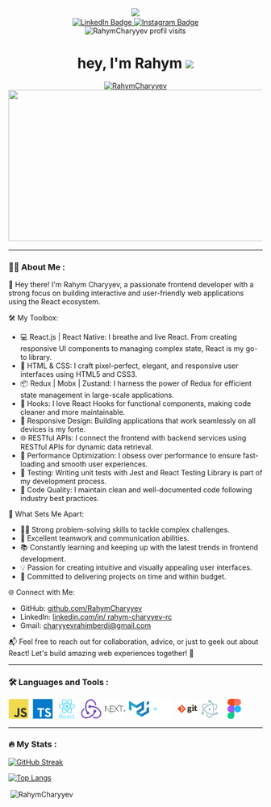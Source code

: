 <div id="header" align="center">
  <img src="https://media.giphy.com/media/M9gbBd9nbDrOTu1Mqx/giphy.gif" width="100"/>
  <div id="badges">
  <a href="https://www.linkedin.com/in/rahym-charyyev-451b19214/">
    <img src="https://img.shields.io/badge/LinkedIn-blue?style=for-the-badge&logo=linkedin&logoColor=white" alt="LinkedIn Badge"/>
  </a>
  <a href="https://www.instagram.com/charyyev_rahym/">
    <img src="https://img.shields.io/badge/Instagram-red?logo=Instagram&logoColor=white&style=for-the-badge" alt="Instagram Badge"/>
  </a>
</div>
<img src="https://komarev.com/ghpvc/?username=RahymCharyyev&style=flat-square&color=blue" alt="RahymCharyyev profil visits"/>
<h1>
  hey, I'm Rahym
  <img src="https://media.giphy.com/media/hvRJCLFzcasrR4ia7z/giphy.gif" width="30px"/>
</h1>
<a href="https://github.com/ryo-ma/github-profile-trophy"><img src="https://github-profile-trophy.vercel.app/?username=RahymCharyyev" alt="RahymCharyyev" /></a>
<div align="center">
  <img src="https://media.giphy.com/media/dWesBcTLavkZuG35MI/giphy.gif" width="600" height="300"/>
</div>
</div>

---

### :man_technologist: About Me :

👋 Hey there! I'm Rahym Charyyev, a passionate frontend developer with a strong focus on building interactive and user-friendly web applications using the React ecosystem.

🛠️ My Toolbox:
- 💻 React.js | React Native: I breathe and live React. From creating responsive UI components to managing complex state, React is my go-to library.
- 🎨 HTML & CSS: I craft pixel-perfect, elegant, and responsive user interfaces using HTML5 and CSS3.
- 📦 Redux | Mobx | Zustand: I harness the power of Redux for efficient state management in large-scale applications.
- 🔄 Hooks: I love React Hooks for functional components, making code cleaner and more maintainable.
- 📱 Responsive Design: Building applications that work seamlessly on all devices is my forte.
- 🌐 RESTful APIs: I connect the frontend with backend services using RESTful APIs for dynamic data retrieval.
- 🚀 Performance Optimization: I obsess over performance to ensure fast-loading and smooth user experiences.
- 🧪 Testing: Writing unit tests with Jest and React Testing Library is part of my development process.
- 🧹 Code Quality: I maintain clean and well-documented code following industry best practices.

🌟 What Sets Me Apart:
- 👨‍💻 Strong problem-solving skills to tackle complex challenges.
- 🤝 Excellent teamwork and communication abilities.
- 📚 Constantly learning and keeping up with the latest trends in frontend development.
- 💡 Passion for creating intuitive and visually appealing user interfaces.
- 🚧 Committed to delivering projects on time and within budget.

🌐 Connect with Me:
- GitHub: [github.com/RahymCharyyev](https://github.com/RahymCharyyev)
- LinkedIn: [linkedin.com/in/ rahym-charyyev-rc]( https://www.linkedin.com/in/rahym-charyyev-rc/)
- Gmail: [charyyevrahimberdi@gmail.com](charyyevrahimberdi@gmail.com)

📬 Feel free to reach out for collaboration, advice, or just to geek out about React! Let's build amazing web experiences together! 🚀


---

### :hammer_and_wrench: Languages and Tools :

<div>
  <img src="https://github.com/devicons/devicon/blob/master/icons/javascript/javascript-original.svg" title="JavaScript" alt="JavaScript" width="40" height="40"/>&nbsp;
  <img src="https://github.com/devicons/devicon/blob/master/icons/typescript/typescript-original.svg" title="Typescript" alt="Typescript" width="40" height="40"/>&nbsp;
  <img src="https://github.com/devicons/devicon/blob/master/icons/react/react-original-wordmark.svg" title="React.js" alt="React.js" width="40" height="40"/>&nbsp;
  <img src="https://github.com/devicons/devicon/blob/master/icons/redux/redux-original.svg" title="Redux" alt="Redux" width="40" height="40"/>&nbsp;
  <img src="https://github.com/devicons/devicon/blob/master/icons/nextjs/nextjs-original-wordmark.svg" title="Next.js" alt="Next.js" width="40" height="40"/>&nbsp;
  <img src="https://github.com/devicons/devicon/blob/master/icons/materialui/materialui-original.svg" title="Material UI" alt="Material UI" width="40" height="40"/>&nbsp;
  <img src="https://github.com/devicons/devicon/blob/master/icons/tailwindcss/tailwindcss-original-wordmark.svg" title="Tailwind.css" alt="Tailwind.css" width="40" height="40"/>&nbsp;
  <img src="https://github.com/devicons/devicon/blob/master/icons/git/git-original-wordmark.svg" title="Git" **alt="Git" width="40" height="40"/>
  <img src="https://github.com/devicons/devicon/blob/master/icons/electron/electron-original.svg" title="Electron.js" alt="Electron.js" width="40" height="40"/>&nbsp;
  <img src="https://github.com/devicons/devicon/blob/master/icons/figma/figma-original.svg" title="Figma" alt="Figma" width="40" height="40"/>&nbsp;
</div>

---

### :fire: My Stats :

[![GitHub Streak](http://github-readme-streak-stats.herokuapp.com?user=RahymCharyyev&theme=light&background=ffffff)](https://git.io/streak-stats)

[![Top Langs](https://github-readme-stats.vercel.app/api/top-langs/?username=RahymCharyyev&layout=compact&theme=vision-friendly-light)](https://github.com/anuraghazra/github-readme-stats)

<p>&nbsp;<img align="center" src="https://github-readme-stats.vercel.app/api?username=RahymCharyyev&show_icons=true&locale=en" alt="RahymCharyyev" /></p>
